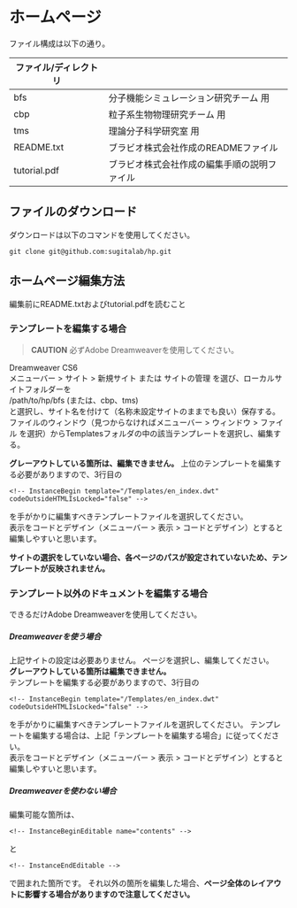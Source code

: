 ホームページ
============

ファイル構成は以下の通り。

|ファイル/ディレクトリ|                                             |
|---------------------|---------------------------------------------|
|bfs                  |分子機能シミュレーション研究チーム 用        |
|cbp                  |粒子系生物物理研究チーム 用                  |
|tms                  |理論分子科学研究室 用                        |
|README.txt           |ブラビオ株式会社作成のREADMEファイル         |
|tutorial.pdf         |ブラビオ株式会社作成の編集手順の説明ファイル |

ファイルのダウンロード
----------------------
ダウンロードは以下のコマンドを使用してください。

    git clone git@github.com:sugitalab/hp.git

ホームページ編集方法
--------------------
編集前にREADME.txtおよびtutorial.pdfを読むこと

### テンプレートを編集する場合

> **CAUTION**
> 必ずAdobe Dreamweaverを使用してください。

Dreamweaver CS6  
メニューバー > サイト > 新規サイト または サイトの管理
を選び、ローカルサイトフォルダーを  
/path/to/hp/bfs (または、cbp、tms)  
と選択し、サイト名を付けて（名称未設定サイトのままでも良い）保存する。  
ファイルのウィンドウ（見つからなければメニューバー > ウィンドウ > ファイル を選択）からTemplatesフォルダの中の該当テンプレートを選択し、編集する。

**グレーアウトしている箇所は、編集できません。**
上位のテンプレートを編集する必要がありますので、3行目の

    <!-- InstanceBegin template="/Templates/en_index.dwt" codeOutsideHTMLIsLocked="false" -->

を手がかりに編集すべきテンプレートファイルを選択してください。  
表示をコードとデザイン（メニューバー > 表示 > コードとデザイン）とすると編集しやすいと思います。

**サイトの選択をしていない場合、各ページのパスが設定されていないため、テンプレートが反映されません。**

### テンプレート以外のドキュメントを編集する場合

できるだけAdobe Dreamweaverを使用してください。

##### Dreamweaverを使う場合
上記サイトの設定は必要ありません。
ページを選択し、編集してください。  
**グレーアウトしている箇所は編集できません。**  
テンプレートを編集する必要がありますので、3行目の

    <!-- InstanceBegin template="/Templates/en_index.dwt" codeOutsideHTMLIsLocked="false" -->

を手がかりに編集すべきテンプレートファイルを選択してください。
テンプレートを編集する場合は、上記「テンプレートを編集する場合」に従ってください。  
表示をコードとデザイン（メニューバー > 表示 > コードとデザイン）とすると編集しやすいと思います。

##### Dreamweaverを使わない場合

編集可能な箇所は、

    <!-- InstanceBeginEditable name="contents" --> 

と

    <!-- InstanceEndEditable --> 

で囲まれた箇所です。
それ以外の箇所を編集した場合、**ページ全体のレイアウトに影響する場合がありますので注意してください。**

